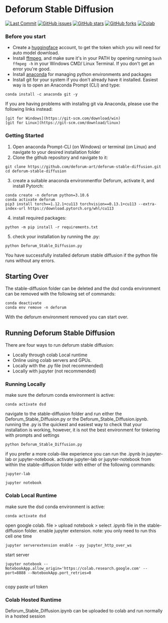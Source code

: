 
# Deforum Stable Diffusion

<p align="left">
    <a href="https://github.com/deforum-art/deforum-stable-diffusion/commits"><img alt="Last Commit" src="https://img.shields.io/github/last-commit/deforum-art/deforum-stable-diffusion"></a>
    <a href="https://github.com/deforum-art/deforum-stable-diffusion/issues"><img alt="GitHub issues" src="https://img.shields.io/github/issues/deforum-art/deforum-stable-diffusion"></a>
    <a href="https://github.com/deforum-art/deforum-stable-diffusion/stargazers"><img alt="GitHub stars" src="https://img.shields.io/github/stars/deforum-art/deforum-stable-diffusion"></a>
    <a href="https://github.com/deforum-art/deforum-stable-diffusion/network"><img alt="GitHub forks" src="https://img.shields.io/github/forks/deforum-art/deforum-stable-diffusion"></a>
    <a href="https://colab.research.google.com/github/deforum-art/deforum-stable-diffusion/blob/main/Deforum_Stable_Diffusion.ipynb"><img alt="Colab" src="https://colab.research.google.com/assets/colab-badge.svg"></a>  
</p>

### Before you start
- Create a [huggingface](https://huggingface.co/settings/tokens) account, to get the token which you will need for auto model download.
- Install [ffmpeg](https://ffmpeg.org/download.html), and make sure it's in your PATH by opening running ```bash ffmpeg -h``` in your Windows CMD/ Linux Terminal. If you don't get an error you're good. 
- Install [anaconda](https://www.anaconda.com/) for managing python environments and packages
- Install git for your system if you don't already have it installed. Easiest way is to open an Anaconda Prompt (CLI) and type:
```
conda install -c anaconda git -y
```
If you are having problems with installng git via Anaconda, please use the following links instead:
```
[git for Windows](https://git-scm.com/download/win)
[git for Linux](https://git-scm.com/download/linux)
```
### Getting Started
1. Open anaconda Prompt-CLI (on Windows) or terminal (on Linux) and navigate to your desired installation folder
2. Clone the github repository and navigate to it:
```
git clone https://github.com/deforum-art/deforum-stable-diffusion.git
cd deforum-stable-diffusion

```
3. create a suitable anaconda environmentfor Deforum, activate it, and install Pytorch:
```
conda create -n deforum python=3.10.6
conda activate deforum
pip3 install torch==1.12.1+cu113 torchvision==0.13.1+cu113 --extra-index-url https://download.pytorch.org/whl/cu113
```
4. install required packages:
```
python -m pip install -r requirements.txt
```
5. check your installation by running the .py:
```
python Deforum_Stable_Diffusion.py
```
You have successfully installed deforum stable diffusion if the python file runs without any errors.

## Starting Over
The stable-diffusion folder can be deleted and the dsd conda environment can be removed with the following set of commands:
```
conda deactivate
conda env remove -n deforum

```
With the deforum environment removed you can start over.


## Running Deforum Stable Diffusion
There are four ways to run deforum stable diffusion:
- Locally through colab Local runtime
- Online using colab servers and GPUs. 
- Locally with the .py file (not recommended)
- Locally with jupyter (not recommended)

### Running Locally
make sure the deforum conda environment is active:
```
conda activate dsd
```
navigate to the stable-diffusion folder and run either the Deforum_Stable_Diffusion.py or the Deforum_Stable_Diffusion.ipynb. running the .py is the quickest and easiest way to check that your installation is working, however, it is not the best environment for tinkering with prompts and settings
```
python Deforum_Stable_Diffusion.py

```
if you prefer a more colab-like experience you can run the .ipynb in jupyter-lab or jupyter-notebook. activate jupyter-lab or jupyter-notebook from within the stable-diffusion folder with either of the following commands:
```
jupyter-lab

```
```
jupyter notebook

```


### Colab Local Runtime
make sure the dsd conda environment is active:
```
conda activate dsd

```
open google colab. file > upload notebook > select .ipynb file in the stable-diffusion folder. enable jupyter extension. note: you only need to run this cell one time
```
jupyter serverextension enable --py jupyter_http_over_ws

```
start server
```
jupyter notebook --NotebookApp.allow_origin='https://colab.research.google.com' --port=8888 --NotebookApp.port_retries=0
  
```
copy paste url token


### Colab Hosted Runtime
Deforum_Stable_Diffusion.ipynb can be uploaded to colab and run normally in a hosted session
